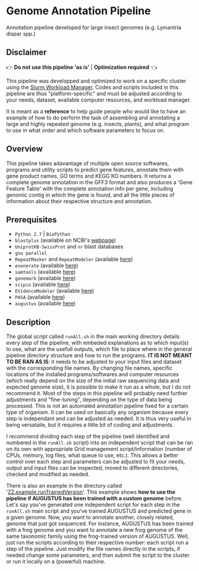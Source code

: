 # Genome Annotation Pipeline
Annotation pipeline developed for large insect genomes (e.g. Lymantria dispar spp.)

## Disclaimer

:point_right: **Do not use this pipeline 'as is'** | **Optimization required** :point_left:

This pipeline was developped and optimized to work on a specific cluster using the [Slurm Workload Manager](https://slurm.schedmd.com/). Codes and scripts included in this pipeline are thus "platform-specific" and must be adjusted according to your needs, dataset, available computer resources, and workload manager.

It is meant as a **reference** to help guide people who would like to have an example of how to do perform the task of assembling and annotating a large and highly repeated genome (e.g. insects, plants), and what program to use in what order and which software parameters to focus on.

## Overview

This pipeline takes adavantage of multiple open source softwares, programs and utility scripts to predict gene features, annotate them with gene product names, GO terms and KEGG KO numbers. It returns a complete genome annotation in the GFF3 format and also produces a 'Gene Feature Table' with the complete annotation info per gene, including genomic contig in which the gene is found, and all the little pieces of information about their respective structure and annotation.

## Prerequisites

- `Python 2.7` | `BioPython`
- `blastplus` (available on NCBI's [webpage](https://blast.ncbi.nlm.nih.gov/Blast.cgi?CMD=Web&PAGE_TYPE=BlastDocs&DOC_TYPE=Download))
- `UniprotKB-SwissProt` and `nr` blast databases
- `gnu parallel`
- `RepeatMasker` and `RepeatModeler` (available [here](http://repeatmasker.org/))
- `exonerate` (available [here](https://www.ebi.ac.uk/about/vertebrate-genomics/software/exonerate))
- `samtools` (available [here](http://www.htslib.org/))
- `genemark` (available [here](http://exon.gatech.edu/GeneMark/))
- `scipio` (available [here](https://webscipio.org/webscipio/download_scipio))
- `EVidenceModeler` (available [here](http://evidencemodeler.github.io/))
- `PASA` (available [here](https://github.com/PASApipeline/PASApipeline/wiki))
- `augustus` (available [here](http://bioinf.uni-greifswald.de/augustus/))

## Description

The global script called `runAll.sh` in the main working directory details every step of the pipeline, with embeded explanations as to which input(s) to use, what are the usefull outputs, which file to place where in the general pipeline directory structure and how to run the programs. **IT IS NOT MEANT TO BE RAN AS IS**: it needs to be adjusted to your input files and dataset with the corresponding file names. By changing file names, specific locations of the installed programs/softwares and computer resources (which really depend on the size of the initial raw sequencing data and expected genome size), it is possible to make it run as a whole, but I do not recommend it. Most of the steps in this pipeline will probably need further adjustments and "fine-tuning", depending on the type of data being processed. This is not an automated annotation pipeline fixed for a certain type of organism. It can be used on basically any organism because every step is independant and can be adjusted as needed. It is thus very useful in being versataile, but it requires a little bit of coding and adjustments.

I recommend dividing each step of the pipeline (well identified and numbered in the `runAll.sh` script) into an independent script that can be ran on its own with appropriate Grid management script/information (number of CPUs, memory, log files, what queue to use, etc.). This allows a better control over each step and parameters can be adjusted to fit your needs, output and input files can be inspected, moved to different directories, checked and modified as needed. 

There is also an example in the directory called '[ZZ.example.runTrainedVersion](https://github.com/fohebert/GenomeAnnotation/tree/master/ZZ.scripts/ZZ.example.runTrainedVersion)'. This example shows **how to use the pipeline if AUGUSTUS has been trained with a custom genome** before. Let's say you've generated one independent script for each step in the `runAll.sh` main script and you've trained AUGUSTUS and predicted gene in a given genome. Now, you want to annotate another, closely related, genome that just got sequenced. For instance, AUGUSTUS has been trained with a frog genome and you want to annotate a new frog genome of the same taxonomic family using the frog-trained version of AUGUSTUS. Well, just run the scripts according to their respective number: each script run a step of the pipeline. Just modify the file names directly in the scripts, if needed change some parameters, and then submit the script to the cluster or run it locally on a (powerful) machine.
